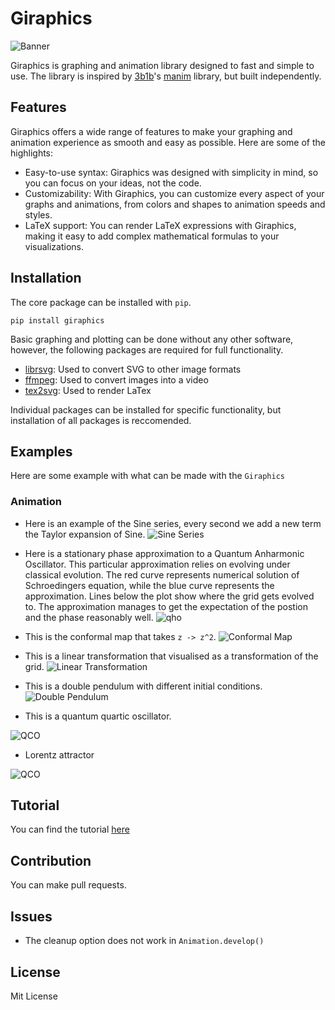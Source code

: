 # Giraphics
![Banner](https://github.com/tghira16/GiraFix/blob/master/res/banner.svg?raw=true=250x)

Giraphics is graphing and animation library designed to fast and simple to use. The library is inspired by [3b1b]'s [manim] library, but built independently.

## Features
Giraphics offers a wide range of features to make your graphing and animation experience as smooth and easy as possible. Here are some of the highlights:

- Easy-to-use syntax: Giraphics was designed with simplicity in mind, so you can focus on your ideas, not the code.
- Customizability: With Giraphics, you can customize every aspect of your graphs and animations, from colors and shapes to animation speeds and styles.
- LaTeX support: You can render LaTeX expressions with Giraphics, making it easy to add complex mathematical formulas to your visualizations.

## Installation
The core package can be installed with `pip`.

```
pip install giraphics
```

Basic graphing and plotting can be done without any other software, however, the following packages are required for full functionality.
* [librsvg]: Used to convert SVG to other image formats
* [ffmpeg]: Used to convert images into a video 
* [tex2svg]: Used to render LaTex

Individual packages can be installed for specific functionality, but installation of all packages is reccomended.
## Examples
Here are some example with what can be made with the `Giraphics`

### Animation 
* Here is an example of the Sine series, every second we add a new term the Taylor expansion of Sine.
![Sine Series](https://github.com/tghira16/Giraphics/blob/2ee931665e40ac08abc7c3d5c1e786850b206071/Examples/TaylorSeriesSine.gif)

* Here is a stationary phase approximation to a Quantum Anharmonic Oscillator. This particular approximation relies on evolving under classical evolution. 
The red curve represents numerical solution of Schroedingers equation, while the blue curve represents the approximation. Lines below the plot show where the grid gets evolved to. The approximation manages to get the expectation of the postion and the phase reasonably well.
![qho](https://github.com/tghira16/Giraphics/blob/9fadce9292134ad908eae19e52d6eb01a59e254d/Examples/QHO_kick_eigen22%20copy.gif)
 * This is the conformal map that takes `z -> z^2`.
 ![Conformal Map](https://github.com/tghira16/Giraphics/blob/3954109a0ce0ad0f6c1dd7b809207faeb3f10d79/Examples/SquareTransform.gif)
 * This is a linear transformation that visualised as a transformation of the grid.
 ![Linear Transformation](https://github.com/tghira16/Giraphics/blob/3954109a0ce0ad0f6c1dd7b809207faeb3f10d79/Examples/LinTrans02.gif)
 * This is a double pendulum with different initial conditions.
 ![Double Pendulum](https://github.com/tghira16/Giraphics/blob/master/res/DoublePendulum.gif)
 * This is a quantum quartic oscillator. 
 
 ![QCO](https://github.com/tghira16/Giraphics/blob/master/res/QuarticOscillator.gif?raw=true)
 * Lorentz attractor

 ![QCO](https://github.com/tghira16/Giraphics/blob/master/res/lorentz.gif?raw=true)

## Tutorial 
You can find the tutorial [here]

## Contribution
You can make pull requests.

## Issues 

* The cleanup option does not work in `Animation.develop()`
## License
Mit License

[ffmpeg]: <https://ffmpeg.org/>
[3b1b]: <https://github.com/3b1b>
[manim]: <https://github.com/3b1b/manim>
[librsvg]: <https://github.com/GNOME/librsvg>
[tex2svg]: <https://github.com/mathjax/mathjax-node-cli/blob/master/bin/tex2svg>
[plot]: <https://github.com/tghira16/GiraFix/blob/master/Examples/graph_example.py>
[complexplot]: <https://github.com/tghira16/GiraFix/blob/master/Examples/Complex_Function_Example.py>
[vectorfield]: <https://github.com/tghira16/GiraFix/blob/master/Examples/Vector_field_example.py>
[here]: <https://github.com/tghira16/Giraphics/blob/master/tutorial.md>

